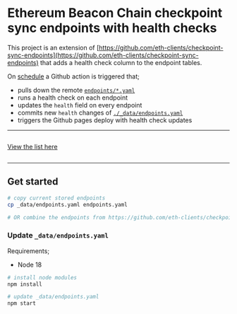 # Ethereum Beacon Chain checkpoint sync endpoints with health checks

This project is an extension of [https://github.com/eth-clients/checkpoint-sync-endpoints](https://github.com/eth-clients/checkpoint-sync-endpoints) that adds a health check column to the endpoint tables.

On [schedule](./.github/workflows/check.yaml#L5) a Github action is triggered that;
- pulls down the remote [`endpoints/*.yaml`](https://github.com/eth-clients/checkpoint-sync-endpoints/blob/main/endpoints/)
- runs a health check on each endpoint
- updates the `health` field on every endpoint
- commits new `health` changes of [`./_data/endpoints.yaml`](./_data/endpoints.yaml)
- triggers the Github pages deploy with health check updates

-----
<p align="center" style="display: inline-block"> 
  <a target=”_blank” href="https://ethpandaops.github.io/checkpoint-sync-health-checks">View the list here </a>
</p>

-----

## Get started

```bash
# copy current stored endpoints
cp _data/endpoints.yaml endpoints.yaml

# OR combine the endpoints from https://github.com/eth-clients/checkpoint-sync-endpoints/tree/main/endpoints
```

### Update `_data/endpoints.yaml`

Requirements;
- Node 18

```bash
# install node modules
npm install

# update _data/endpoints.yaml
npm start
```

